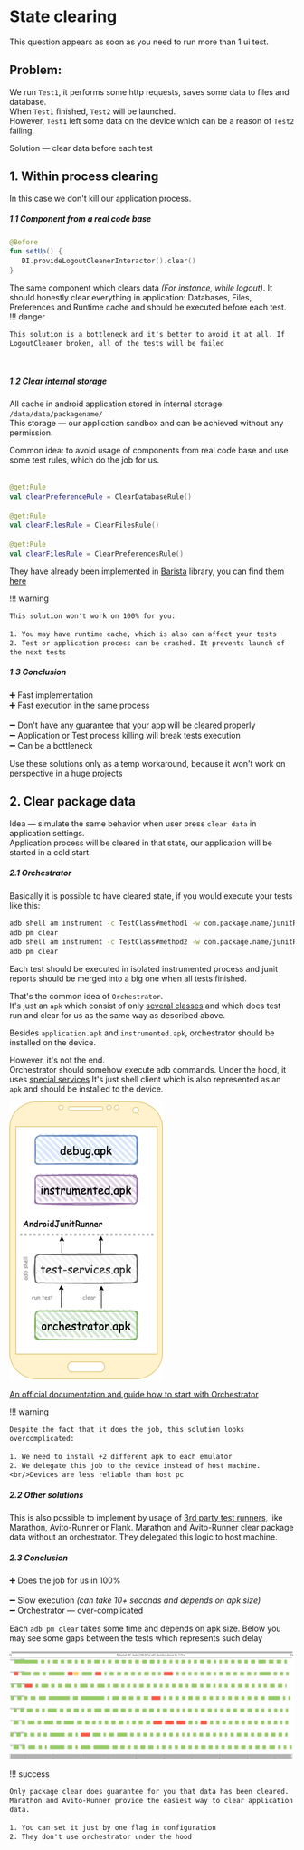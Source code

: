 # State clearing

This question appears as soon as you need to run more than 1 ui test.

## Problem:

We run `Test1`, it performs some http requests, saves some data to files and database.
<br/>When `Test1` finished, `Test2` will be launched.
<br/>However, `Test1` left some data on the device which can be a reason of `Test2` failing.

Solution — clear data before each test

## 1. Within process clearing

In this case we don't kill our application process.

##### 1.1 Component from a real code base <br/>

``` kotlin
@Before 
fun setUp() {
   DI.provideLogoutCleanerInteractor().clear() 
}
```

The same component which clears data _(For instance, while logout)_. It should honestly clear everything in application:
Databases, Files, Preferences and Runtime cache and should be executed before each test.
!!! danger

    This solution is a bottleneck and it's better to avoid it at all. If LogoutCleaner broken, all of the tests will be failed

<br/>

##### 1.2 Clear internal storage  <br/>

All cache in android application stored in internal storage: `/data/data/packagename/`
<br/>This storage — our application sandbox and can be achieved without any permission.

Common idea: to avoid usage of components from real code base and use some test rules, which do the job for us.

```kotlin

@get:Rule 
val clearPreferenceRule = ClearDatabaseRule()

@get:Rule 
val clearFilesRule = ClearFilesRule()

@get:Rule 
val clearFilesRule = ClearPreferencesRule()

```

They have already been implemented in [Barista](https://github.com/AdevintaSpain/Barista/) library, you can find
them [here](https://github.com/AdevintaSpain/Barista/tree/master/library/src/main/java/com/adevinta/android/barista/rule/cleardata)

!!! warning

    This solution won't work on 100% for you:

    1. You may have runtime cache, which is also can affect your tests
    2. Test or application process can be crashed. It prevents launch of the next tests

##### 1.3 Conclusion<br/>

➕ Fast implementation<br/>
➕ Fast execution in the same process<br/>
<br/>
➖ Don't have any guarantee that your app will be cleared properly<br/>
➖ Application or Test process killing will break tests execution <br/>
➖ Can be a bottleneck<br/>

Use these solutions only as a temp workaround, because it won't work on perspective in a huge projects

## 2. Clear package data

Idea — simulate the same behavior when user press `clear data` in application settings.
<br/>Application process will be cleared in that state, our application will be started in a cold start.

##### 2.1 Orchestrator

Basically it is possible to have cleared state, if you would execute your tests like this:

```bash
adb shell am instrument -c TestClass#method1 -w com.package.name/junitRunnerClass
adb pm clear
adb shell am instrument -c TestClass#method2 -w com.package.name/junitRunnerClass
adb pm clear
```

Each test should be executed in isolated instrumented process and junit reports should be merged into a big one when all
tests finished.

That's the common idea of `Orchestrator`.
<br/>
It's just an `apk` which consist of
only [several classes](https://github.com/android/android-test/tree/master/runner/android_test_orchestrator/java/androidx/test/orchestrator)
and which does test run and clear for us as the same way as described above.

Besides `application.apk` and `instrumented.apk`, orchestrator should be installed on the device.

However, it's not the end.
<br/>
Orchestrator should somehow execute adb commands. Under the hood, it
uses [special services](https://github.com/android/android-test/tree/master/services)
It's just shell client which is also represented as an `apk` and should be installed to the device.

![alt text](../images/orchestrator.png "orchestrator and test-services")

[An official documentation and guide how to start with Orchestrator](https://developer.android.com/training/testing/junit-runner#using-android-test-orchestrator)

!!! warning

    Despite the fact that it does the job, this solution looks overcomplicated:

    1. We need to install +2 different apk to each emulator
    2. We delegate this job to the device instead of host machine. 
    <br/>Devices are less reliable than host pc

##### 2.2 Other solutions

This is also possible to implement by usage
of [3rd party test runners](https://android-ui-testing.github.io/Cookbook/practices/test_runners_review/), like
Marathon, Avito-Runner or Flank. Marathon and Avito-Runner clear package data without an orchestrator. They delegated
this logic to host machine.

##### 2.3 Conclusion<br/>

➕ Does the job for us in 100% <br/>
<br/>
➖ Slow execution _(can take 10+ seconds and depends on apk size)_ <br/>
➖ Orchestrator — over-complicated <br/>

Each `adb pm clear` takes some time and depends on apk size. Below you may see some gaps between the tests which
represents such delay

![alt text](../images/package_clear.png "ADB package clearing takes some time")

!!! success

    Only package clear does guarantee for you that data has been cleared.
    Marathon and Avito-Runner provide the easiest way to clear application data.

    1. You can set it just by one flag in configuration
    2. They don't use orchestrator under the hood 




    
    



